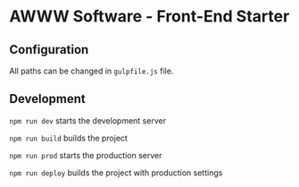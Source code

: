 # AWWW Software - Front-End Starter

## Configuration

All paths can be changed in `gulpfile.js` file.

## Development

`npm run dev` starts the development server

`npm run build` builds the project

`npm run prod` starts the production server

`npm run deploy` builds the project with production settings

